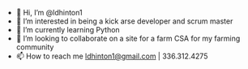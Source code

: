 - 👋 Hi, I’m @ldhinton1
- 👀 I’m interested in being a kick arse developer and scrum master
- 🌱 I’m currently learning Python
- 💞️ I’m looking to collaborate on a site for a farm CSA for my farming community
- 📫 How to reach me ldhinton1@gmail.com | 336.312.4275

<!---
ldhinton1/ldhinton1 is a ✨ special ✨ repository because its `README.md` (this file) appears on your GitHub profile.
You can click the Preview link to take a look at your changes.
--->
